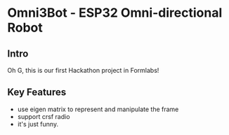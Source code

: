 # Omni3Bot - ESP32 Omni-directional Robot

## Intro

Oh G, this is our first Hackathon project in Formlabs!

## Key Features

- use eigen matrix to represent and manipulate the frame
- support crsf radio
- it's just funny.
